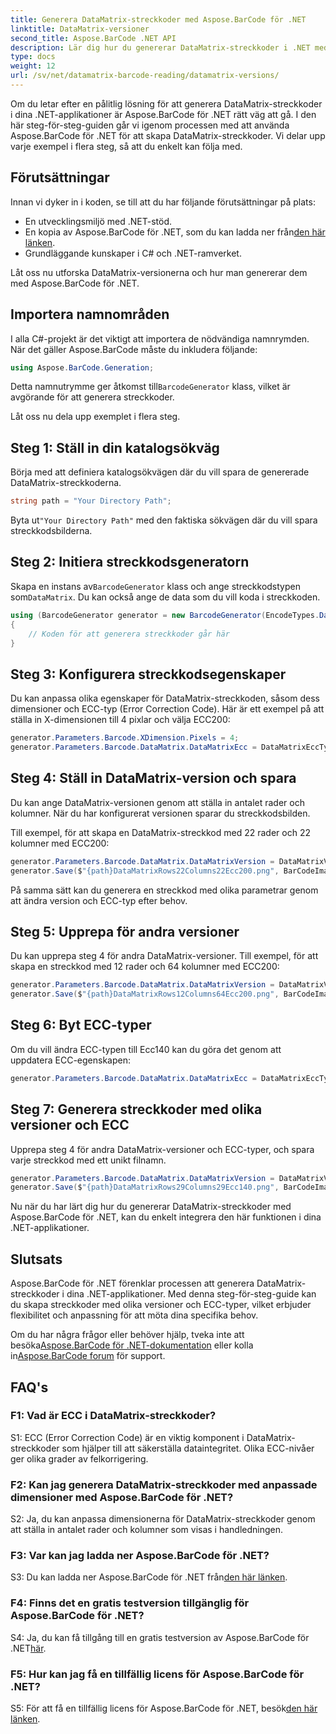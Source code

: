```yaml
---
title: Generera DataMatrix-streckkoder med Aspose.BarCode för .NET
linktitle: DataMatrix-versioner
second_title: Aspose.BarCode .NET API
description: Lär dig hur du genererar DataMatrix-streckkoder i .NET med Aspose.BarCode för .NET. Anpassade mått, ECC-stöd och mer.
type: docs
weight: 12
url: /sv/net/datamatrix-barcode-reading/datamatrix-versions/
---
```

Om du letar efter en pålitlig lösning för att generera DataMatrix-streckkoder i dina .NET-applikationer är Aspose.BarCode för .NET rätt väg att gå. I den här steg-för-steg-guiden går vi igenom processen med att använda Aspose.BarCode för .NET för att skapa DataMatrix-streckkoder. Vi delar upp varje exempel i flera steg, så att du enkelt kan följa med.

## Förutsättningar

Innan vi dyker in i koden, se till att du har följande förutsättningar på plats:
- En utvecklingsmiljö med .NET-stöd.
- En kopia av Aspose.BarCode för .NET, som du kan ladda ner från[den här länken](https://releases.aspose.com/barcode/net/).
- Grundläggande kunskaper i C# och .NET-ramverket.

Låt oss nu utforska DataMatrix-versionerna och hur man genererar dem med Aspose.BarCode för .NET.

## Importera namnområden

I alla C#-projekt är det viktigt att importera de nödvändiga namnrymden. När det gäller Aspose.BarCode måste du inkludera följande:

```csharp
using Aspose.BarCode.Generation;
```

 Detta namnutrymme ger åtkomst till`BarcodeGenerator` klass, vilket är avgörande för att generera streckkoder.

Låt oss nu dela upp exemplet i flera steg.

## Steg 1: Ställ in din katalogsökväg

Börja med att definiera katalogsökvägen där du vill spara de genererade DataMatrix-streckkoderna.

```csharp
string path = "Your Directory Path";
```

 Byta ut`"Your Directory Path"` med den faktiska sökvägen där du vill spara streckkodsbilderna.

## Steg 2: Initiera streckkodsgeneratorn

 Skapa en instans av`BarcodeGenerator` klass och ange streckkodstypen som`DataMatrix`. Du kan också ange de data som du vill koda i streckkoden.

```csharp
using (BarcodeGenerator generator = new BarcodeGenerator(EncodeTypes.DataMatrix, "Åspóse.Barcóde©"))
{
    // Koden för att generera streckkoder går här
}
```

## Steg 3: Konfigurera streckkodsegenskaper

Du kan anpassa olika egenskaper för DataMatrix-streckkoden, såsom dess dimensioner och ECC-typ (Error Correction Code). Här är ett exempel på att ställa in X-dimensionen till 4 pixlar och välja ECC200:

```csharp
generator.Parameters.Barcode.XDimension.Pixels = 4;
generator.Parameters.Barcode.DataMatrix.DataMatrixEcc = DataMatrixEccType.Ecc200;
```

## Steg 4: Ställ in DataMatrix-version och spara

Du kan ange DataMatrix-versionen genom att ställa in antalet rader och kolumner. När du har konfigurerat versionen sparar du streckkodsbilden.

Till exempel, för att skapa en DataMatrix-streckkod med 22 rader och 22 kolumner med ECC200:

```csharp
generator.Parameters.Barcode.DataMatrix.DataMatrixVersion = DataMatrixVersion.ECC200_22x22;
generator.Save($"{path}DataMatrixRows22Columns22Ecc200.png", BarCodeImageFormat.Png);
```

På samma sätt kan du generera en streckkod med olika parametrar genom att ändra version och ECC-typ efter behov.

## Steg 5: Upprepa för andra versioner

Du kan upprepa steg 4 för andra DataMatrix-versioner. Till exempel, för att skapa en streckkod med 12 rader och 64 kolumner med ECC200:

```csharp
generator.Parameters.Barcode.DataMatrix.DataMatrixVersion = DataMatrixVersion.DMRE_12x64;
generator.Save($"{path}DataMatrixRows12Columns64Ecc200.png", BarCodeImageFormat.Png);
```

## Steg 6: Byt ECC-typer

Om du vill ändra ECC-typen till Ecc140 kan du göra det genom att uppdatera ECC-egenskapen:

```csharp
generator.Parameters.Barcode.DataMatrix.DataMatrixEcc = DataMatrixEccType.Ecc140;
```

## Steg 7: Generera streckkoder med olika versioner och ECC

Upprepa steg 4 för andra DataMatrix-versioner och ECC-typer, och spara varje streckkod med ett unikt filnamn.

```csharp
generator.Parameters.Barcode.DataMatrix.DataMatrixVersion = DataMatrixVersion.ECC000_140_29x29;
generator.Save($"{path}DataMatrixRows29Columns29Ecc140.png", BarCodeImageFormat.Png);
```

Nu när du har lärt dig hur du genererar DataMatrix-streckkoder med Aspose.BarCode för .NET, kan du enkelt integrera den här funktionen i dina .NET-applikationer.

## Slutsats

Aspose.BarCode för .NET förenklar processen att generera DataMatrix-streckkoder i dina .NET-applikationer. Med denna steg-för-steg-guide kan du skapa streckkoder med olika versioner och ECC-typer, vilket erbjuder flexibilitet och anpassning för att möta dina specifika behov.

 Om du har några frågor eller behöver hjälp, tveka inte att besöka[Aspose.BarCode för .NET-dokumentation](https://reference.aspose.com/barcode/net/) eller kolla in[Aspose.BarCode forum](https://forum.aspose.com/c/barcode/13) för support.

## FAQ's

### F1: Vad är ECC i DataMatrix-streckkoder?

S1: ECC (Error Correction Code) är en viktig komponent i DataMatrix-streckkoder som hjälper till att säkerställa dataintegritet. Olika ECC-nivåer ger olika grader av felkorrigering.

### F2: Kan jag generera DataMatrix-streckkoder med anpassade dimensioner med Aspose.BarCode för .NET?

S2: Ja, du kan anpassa dimensionerna för DataMatrix-streckkoder genom att ställa in antalet rader och kolumner som visas i handledningen.

### F3: Var kan jag ladda ner Aspose.BarCode för .NET?

 S3: Du kan ladda ner Aspose.BarCode för .NET från[den här länken](https://releases.aspose.com/barcode/net/).

### F4: Finns det en gratis testversion tillgänglig för Aspose.BarCode för .NET?

 S4: Ja, du kan få tillgång till en gratis testversion av Aspose.BarCode för .NET[här](https://releases.aspose.com/).

### F5: Hur kan jag få en tillfällig licens för Aspose.BarCode för .NET?

 S5: För att få en tillfällig licens för Aspose.BarCode för .NET, besök[den här länken](https://purchase.aspose.com/temporary-license/).